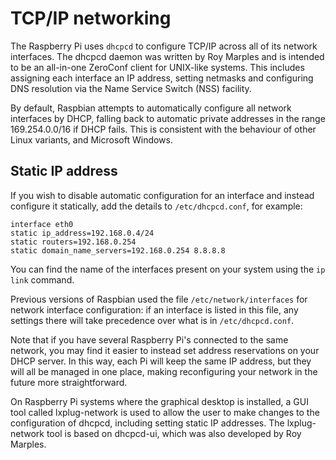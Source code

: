 # TCP/IP networking

The Raspberry Pi uses `dhcpcd` to configure TCP/IP across all of its network interfaces. The dhcpcd daemon was written by Roy Marples and is intended to be an all-in-one ZeroConf client for UNIX-like systems. This includes assigning each interface an IP address, setting netmasks and configuring DNS resolution via the Name Service Switch (NSS) facility. 

By default, Raspbian attempts to automatically configure all network interfaces by DHCP, falling back to automatic private addresses in the range 169.254.0.0/16 if DHCP fails. This is consistent with the behaviour of other Linux variants, and Microsoft Windows.

## Static IP address

If you wish to disable automatic configuration for an interface and instead configure it statically, add the details to `/etc/dhcpcd.conf`, for example:

```
interface eth0
static ip_address=192.168.0.4/24	
static routers=192.168.0.254
static domain_name_servers=192.168.0.254 8.8.8.8
```

You can find the name of the interfaces present on your system using the `ip link` command.

Previous versions of Raspbian used the file `/etc/network/interfaces` for network interface configuration: if an interface is listed in  this file, any settings there will take precedence over what is in `/etc/dhcpcd.conf`.

Note that if you have several Raspberry Pi's connected to the same network, you may find it easier to instead set address reservations on your DHCP server. In this way, each Pi will keep the same IP address, but they will all be managed in one place, making reconfiguring your network in the future more straightforward.

On Raspberry Pi systems where the graphical desktop is installed, a GUI tool called lxplug-network is used to allow the user to make changes to the configuration of dhcpcd, including setting static IP addresses. The lxplug-network tool is based on dhcpcd-ui, which was also developed by Roy Marples.
